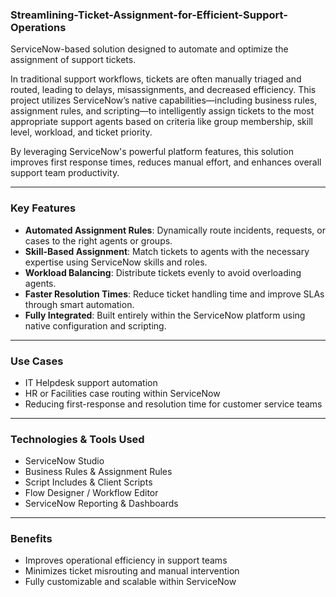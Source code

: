 ﻿### Streamlining-Ticket-Assignment-for-Efficient-Support-Operations
ServiceNow-based solution designed to automate and optimize the assignment of support tickets. 

In traditional support workflows, tickets are often manually triaged and routed, leading to delays, misassignments, and decreased efficiency. This project utilizes ServiceNow’s native capabilities—including business rules, assignment rules, and scripting—to intelligently assign tickets to the most appropriate support agents based on criteria like group membership, skill level, workload, and ticket priority.

By leveraging ServiceNow's powerful platform features, this solution improves first response times, reduces manual effort, and enhances overall support team productivity.

---

### Key Features

- **Automated Assignment Rules**: Dynamically route incidents, requests, or cases to the right agents or groups.
- **Skill-Based Assignment**: Match tickets to agents with the necessary expertise using ServiceNow skills and roles.
- **Workload Balancing**: Distribute tickets evenly to avoid overloading agents.
- **Faster Resolution Times**: Reduce ticket handling time and improve SLAs through smart automation.
- **Fully Integrated**: Built entirely within the ServiceNow platform using native configuration and scripting.

---

### Use Cases

- IT Helpdesk support automation
- HR or Facilities case routing within ServiceNow
- Reducing first-response and resolution time for customer service teams

---

### Technologies & Tools Used

- ServiceNow Studio
- Business Rules & Assignment Rules
- Script Includes & Client Scripts
- Flow Designer / Workflow Editor
- ServiceNow Reporting & Dashboards

---

### Benefits

- Improves operational efficiency in support teams
- Minimizes ticket misrouting and manual intervention
- Fully customizable and scalable within ServiceNow


